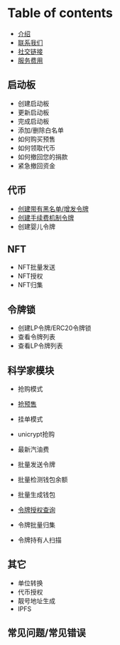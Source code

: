 # Table of contents
* [介绍](README.md)
* [联系我们](zh/contact-us.md)
* [社交链接](zh/social-links.md)
* [服务费用](zh/service-fees.md)
## 启动板
  * 创建启动板
  * 更新启动板
  * 完成启动板
  * 添加/删除白名单
  * 如何购买预售
  * 如何领取代币
  * 如何撤回您的捐款
  * 紧急撤回资金
## 代币
  * [创建带有黑名单/增发令牌](zh/create-token.md)
  * [创建手续费机制令牌](zh/create-token2.md)
  * 创建婴儿令牌

## NFT
  * NFT批量发送
  * NFT授权
  * NFT归集

## 令牌锁
  * 创建LP令牌/ERC20令牌锁
  * 查看令牌列表
  * 查看LP令牌列表

## 科学家模块
  * 抢购模式
  * [抢预售](zh/grabPreSale.md)
  * 挂单模式
  * unicrypt抢购

* 最新汽油费
* 批量发送令牌
* 批量检测钱包余额
* 批量生成钱包
* [令牌授权查询](zh/batch-approve.md)
* 令牌批量归集
* 令牌持有人扫描

## 其它
  * 单位转换
  * 代币授权
  * 靓号地址生成
  * IPFS

## 常见问题/常见错误
